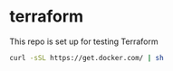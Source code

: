 # terraform

This repo is set up for testing Terraform

```sh
curl -sSL https://get.docker.com/ | sh
```
